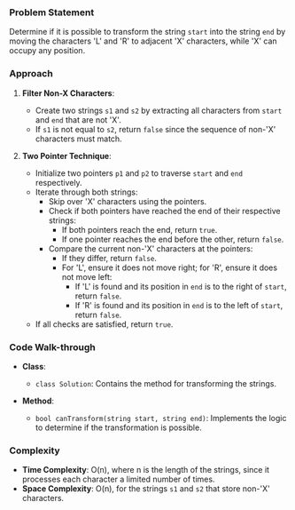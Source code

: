 ### Problem Statement
Determine if it is possible to transform the string `start` into the string `end` by moving the characters 'L' and 'R' to adjacent 'X' characters, while 'X' can occupy any position.

### Approach
1. **Filter Non-X Characters**:
   - Create two strings `s1` and `s2` by extracting all characters from `start` and `end` that are not 'X'.
   - If `s1` is not equal to `s2`, return `false` since the sequence of non-'X' characters must match.

2. **Two Pointer Technique**:
   - Initialize two pointers `p1` and `p2` to traverse `start` and `end` respectively.
   - Iterate through both strings:
     - Skip over 'X' characters using the pointers.
     - Check if both pointers have reached the end of their respective strings:
       - If both pointers reach the end, return `true`.
       - If one pointer reaches the end before the other, return `false`.
     - Compare the current non-'X' characters at the pointers:
       - If they differ, return `false`.
       - For 'L', ensure it does not move right; for 'R', ensure it does not move left:
         - If 'L' is found and its position in `end` is to the right of `start`, return `false`.
         - If 'R' is found and its position in `end` is to the left of `start`, return `false`.
   - If all checks are satisfied, return `true`.

### Code Walk-through
- **Class**:
  - `class Solution`: Contains the method for transforming the strings.

- **Method**:
  - `bool canTransform(string start, string end)`: Implements the logic to determine if the transformation is possible.

### Complexity
- **Time Complexity**: O(n), where n is the length of the strings, since it processes each character a limited number of times.
- **Space Complexity**: O(n), for the strings `s1` and `s2` that store non-'X' characters.
